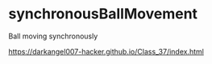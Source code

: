 # synchronousBallMovement
Ball moving synchronously

https://darkangel007-hacker.github.io/Class_37/index.html
